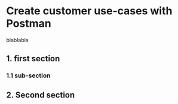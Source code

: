 # Create customer use-cases with Postman

blablabla

## 1. first section

### 1.1 sub-section

## 2. Second section